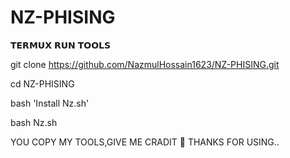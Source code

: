 # NZ-PHISING 


𝗧𝗘𝗥𝗠𝗨𝗫 𝗥𝗨𝗡 𝗧𝗢𝗢𝗟𝗦


git clone https://github.com/NazmulHossain1623/NZ-PHISING.git

cd NZ-PHISING

bash 'Install Nz.sh'

bash Nz.sh





YOU COPY MY TOOLS,GIVE ME CRADIT 💙
THANKS FOR USING..
